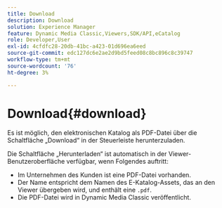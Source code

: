 ```yaml
---
title: Download
description: Download
solution: Experience Manager
feature: Dynamic Media Classic,Viewers,SDK/API,eCatalog
role: Developer,User
exl-id: 4cfdfc28-20db-41bc-a423-01d696ea6eed
source-git-commit: edc127dc6e2ae2d9bd5feed08c8bc896c8c39747
workflow-type: tm+mt
source-wordcount: '76'
ht-degree: 3%

---
```


# Download{#download}

Es ist möglich, den elektronischen Katalog als PDF-Datei über die Schaltfläche „Download“ in der Steuerleiste herunterzuladen.

Die Schaltfläche „Herunterladen“ ist automatisch in der Viewer-Benutzeroberfläche verfügbar, wenn Folgendes auftritt:

* Im Unternehmen des Kunden ist eine PDF-Datei vorhanden.
* Der Name entspricht dem Namen des E-Katalog-Assets, das an den Viewer übergeben wird, und enthält eine `.pdf`.
* Die PDF-Datei wird in Dynamic Media Classic veröffentlicht.
